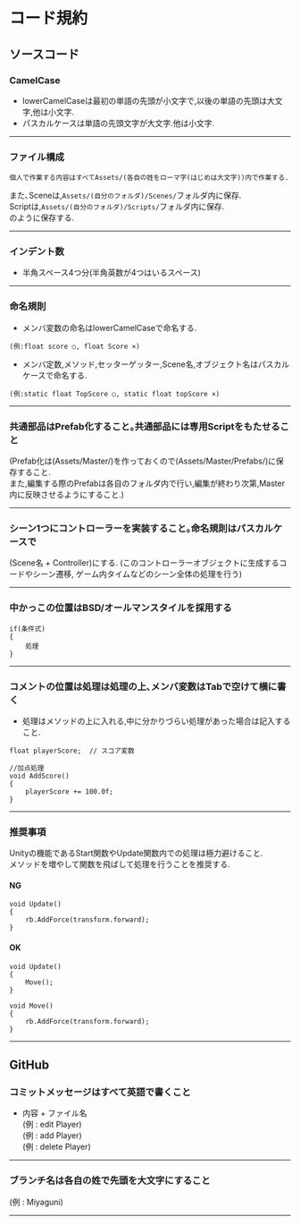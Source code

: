 # コード規約
## ソースコード
### CamelCase
- lowerCamelCaseは最初の単語の先頭が小文字で,以後の単語の先頭は大文字,他は小文字.
- パスカルケースは単語の先頭文字が大文字.他は小文字.
***
### ファイル構成
	個人で作業する内容はすべてAssets/(各自の姓をローマ字(はじめは大文字))内で作業する.
また､Sceneは,`Assets/(自分のフォルダ)/Scenes/`フォルダ内に保存.  
Scriptは,`Assets/(自分のフォルダ)/Scripts/`フォルダ内に保存.  
のように保存する.
***
### インデント数
- 半角スペース4つ分(半角英数が4つはいるスペース)
***
### 命名規則
- メンバ変数の命名はlowerCamelCaseで命名する.
```
(例:float score ○, float Score ×)
```
- メンバ定数,メソッド,セッターゲッター,Scene名,オブジェクト名はパスカルケースで命名する.
```
(例:static float TopScore ○, static float topScore ×)
```
***
### 共通部品はPrefab化すること｡共通部品には専用Scriptをもたせること
(Prefab化は(Assets/Master/)を作っておくので(Assets/Master/Prefabs/)に保存すること.  
また,編集する際のPrefabは各自のフォルダ内で行い,編集が終わり次第,Master内に反映させるようにすること.)
***
### シーン1つにコントローラーを実装すること｡命名規則はパスカルケースで
(Scene名 + Controller)にする.
(このコントローラーオブジェクトに生成するコードやシーン遷移,
ゲーム内タイムなどのシーン全体の処理を行う)
***
### 中かっこの位置はBSD/オールマンスタイルを採用する
```
if(条件式)
{
	処理
}
```
***
### コメントの位置は処理は処理の上､メンバ変数はTabで空けて横に書く
- 処理はメソッドの上に入れる,中に分かりづらい処理があった場合は記入すること.
```
float playerScore;	// スコア変数

//加点処理
void AddScore()
{
	playerScore += 100.0f;
}
```
***
### 推奨事項
Unityの機能であるStart関数やUpdate関数内での処理は極力避けること.  
メソッドを増やして関数を飛ばして処理を行うことを推奨する.
#### NG
```
void Update()
{
	rb.AddForce(transform.forward);
}
```
#### OK
```
void Update()
{
	Move();
}

void Move()
{
	rb.AddForce(transform.forward);
}
```
***
## GitHub
### コミットメッセージはすべて英語で書くこと
- 内容 + ファイル名  
(例 : edit Player)  
(例 : add Player)  
(例 : delete Player)
***
### ブランチ名は各自の姓で先頭を大文字にすること
(例 : Miyaguni)
***